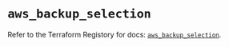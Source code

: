 # `aws_backup_selection`

Refer to the Terraform Registory for docs: [`aws_backup_selection`](https://registry.terraform.io/providers/hashicorp/aws/5.25.0/docs/resources/backup_selection).
